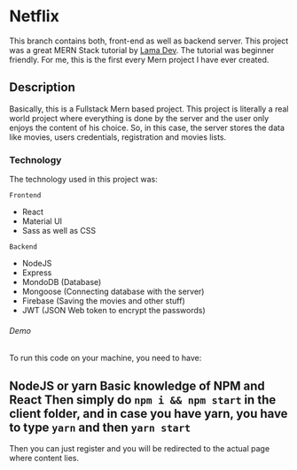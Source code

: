 # Netflix
This branch contains both, front-end as well as backend server. This project was a great MERN Stack tutorial by [Lama Dev](https://www.youtube.com/watch?v=tsNswx0nRKM). 
The tutorial was beginner friendly. For me, this is the first every Mern project I have ever created. 

## Description
Basically, this is a Fullstack Mern based project. This project is literally a real world project where everything is done by the server and the user only enjoys the content of his choice.
So, in this case, the server stores the data like movies, users credentials, registration and movies lists. 

### Technology
The technology used in this project was:

```Frontend```
- React
- Material UI
- Sass as well as CSS

```Backend```
- NodeJS
- Express
- MondoDB (Database)
- Mongoose (Connecting database with the server)
- Firebase (Saving the movies and other stuff)
- JWT (JSON Web token to encrypt the passwords)


###### Demo
To run this code on your machine, you need to have:

NodeJS or yarn
Basic knowledge of NPM and React Then simply do ```npm i && npm start``` in the client folder, and in case you have yarn, you have to type ```yarn``` and then ```yarn start```
---
Then you can just register and you will be redirected to the actual page where content lies.
